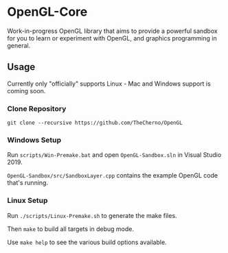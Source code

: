 # OpenGL-Core
Work-in-progress OpenGL library that aims to provide a powerful sandbox for you to learn or experiment with OpenGL, and graphics programming in general.

## Usage

Currently only "officially" supports Linux - Mac and Windows support is coming soon.
### Clone Repository
```
git clone --recursive https://github.com/TheCherno/OpenGL
```

### Windows Setup

Run `scripts/Win-Premake.bat` and open `OpenGL-Sandbox.sln` in Visual Studio 2019.

`OpenGL-Sandbox/src/SandboxLayer.cpp` contains the example OpenGL code that's running.

### Linux Setup

Run `./scripts/Linux-Premake.sh` to generate the make files.

Then `make` to build all targets in debug mode.

Use `make help` to see the various build options available.


